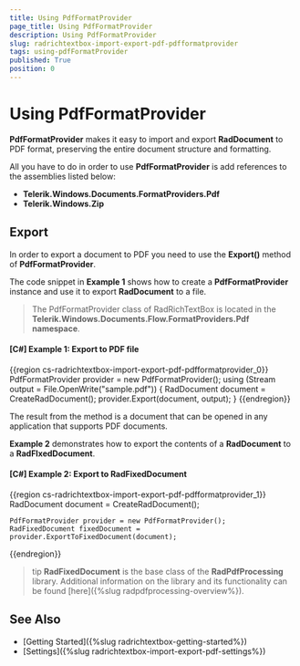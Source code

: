 ```yaml
---
title: Using PdfFormatProvider
page_title: Using PdfFormatProvider
description: Using PdfFormatProvider
slug: radrichtextbox-import-export-pdf-pdfformatprovider
tags: using-pdfFormatProvider
published: True
position: 0
---
```


# Using PdfFormatProvider

__PdfFormatProvider__ makes it easy to import and export __RadDocument__ to PDF format, preserving the entire document structure and formatting.
      

All you have to do in order to use __PdfFormatProvider__ is add references to the assemblies listed below:
      

* __Telerik.Windows.Documents.FormatProviders.Pdf__
* __Telerik.Windows.Zip__

## Export

In order to export a document to PDF you need to use the __Export()__ method of __PdfFormatProvider__.
        

The code snippet in __Example 1__ shows how to create a __PdfFormatProvider__ instance and use it to export __RadDocument__ to a file.
        
>The PdfFormatProvider class of RadRichTextBox is located in the **Telerik.Windows.Documents.Flow.FormatProviders.Pdf namespace**.

#### __[C#] Example 1: Export to PDF file__
{{region cs-radrichtextbox-import-export-pdf-pdfformatprovider_0}}
	PdfFormatProvider provider = new PdfFormatProvider();
	using (Stream output = File.OpenWrite("sample.pdf"))
	{
	    RadDocument document = CreateRadDocument();
	    provider.Export(document, output);
	}
{{endregion}}


The result from the method is a document that can be opened in any application that supports PDF documents.
        

__Example 2__ demonstrates how to export the contents of a __RadDocument__ to a __RadFIxedDocument__. 


#### __[C#] Example 2: Export to RadFixedDocument__
{{region cs-radrichtextbox-import-export-pdf-pdfformatprovider_1}}
    RadDocument document = CreateRadDocument();

    PdfFormatProvider provider = new PdfFormatProvider();
    RadFixedDocument fixedDocument = provider.ExportToFixedDocument(document);
{{endregion}}


>tip __RadFixedDocument__ is the base class of the __RadPdfProcessing__ library. Additional information on the library and its functionality can be found [here]({%slug radpdfprocessing-overview%}).

## See Also

 * [Getting Started]({%slug radrichtextbox-getting-started%})
 * [Settings]({%slug radrichtextbox-import-export-pdf-settings%})